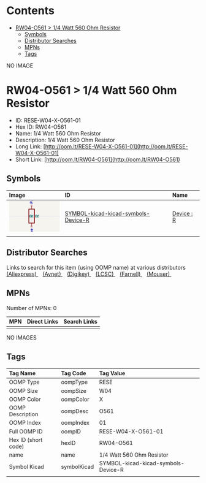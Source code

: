 



Contents
========

* [RW04-O561 > 1/4 Watt 560 Ohm Resistor](#rw04-o561--14-watt-560-ohm-resistor)
	* [Symbols](#symbols)
	* [Distributor Searches](#distributor-searches)
	* [MPNs](#mpns)
	* [Tags](#tags)
  
NO IMAGE  
# RW04-O561 > 1/4 Watt 560 Ohm Resistor

- ID: RESE-W04-X-O561-01
- Hex ID: RW04-O561
- Name: 1/4 Watt 560 Ohm Resistor
- Description: 1/4 Watt 560 Ohm Resistor
- Long Link: [http://oom.lt/RESE-W04-X-O561-01](http://oom.lt/RESE-W04-X-O561-01)
- Short Link: [http://oom.lt/RW04-O561](http://oom.lt/RW04-O561)

## Symbols
  

|Image|ID|Name|
| :--- | :--- | :--- |
|[![](https://raw.githubusercontent.com/oomlout/oomlout_OOMP_eda_V2/main/SYMBOL/kicad/kicad-symbols/Device/R/image_140.png)](https://github.com/oomlout/oomlout_OOMP_eda_V2/tree/main/SYMBOL/kicad/kicad-symbols/Device/R/)|[SYMBOL-kicad-kicad-symbols-Device-R](https://github.com/oomlout/oomlout_OOMP_eda_V2/tree/main/SYMBOL/kicad/kicad-symbols/Device/R/)|[Device : R](https://github.com/oomlout/oomlout_OOMP_eda_V2/tree/main/SYMBOL/kicad/kicad-symbols/Device/R/)|
||||

## Distributor Searches
  
Links to search for this item (using OOMP name) at various distributors  
[(Aliexpress) ](https://www.aliexpress.com/wholesale?SearchText=11171/4+Watt+560+Ohm+Resistor)&nbsp;&nbsp;&nbsp;[(Avnet) ](https://www.avnet.com/shop/us/search/1/4+Watt+560+Ohm+Resistor)&nbsp;&nbsp;&nbsp;[(Digikey) ](https://www.digikey.co.uk/en/products/result?s=1/4+Watt+560+Ohm+Resistor)&nbsp;&nbsp;&nbsp;[(LCSC) ](https://www.lcsc.com/search?q=1/4+Watt+560+Ohm+Resistor)&nbsp;&nbsp;&nbsp;[(Farnell) ](https://uk.farnell.com/search?st=1/4+Watt+560+Ohm+Resistor)&nbsp;&nbsp;&nbsp;[(Mouser) ](https://www.mouser.com/c/?q=1/4+Watt+560+Ohm+Resistor)&nbsp;&nbsp;&nbsp;
## MPNs
  
Number of MPNs: 0  

|MPN|Direct Links|Search Links|
| :--- | :--- | :--- |
||||
  
NO IMAGES  
## Tags
  

|Tag Name|Tag Code|Tag Value|
| :--- | :--- | :--- |
|OOMP Type|oompType|RESE|
|OOMP Size|oompSize|W04|
|OOMP Color|oompColor|X|
|OOMP Description|oompDesc|O561|
|OOMP Index|oompIndex|01|
|Full OOMP ID|oompID|RESE-W04-X-O561-01|
|Hex ID (short code)|hexID|RW04-O561|
|name|name|1/4 Watt 560 Ohm Resistor|
|Symbol Kicad|symbolKicad|SYMBOL-kicad-kicad-symbols-Device-R|
||||
